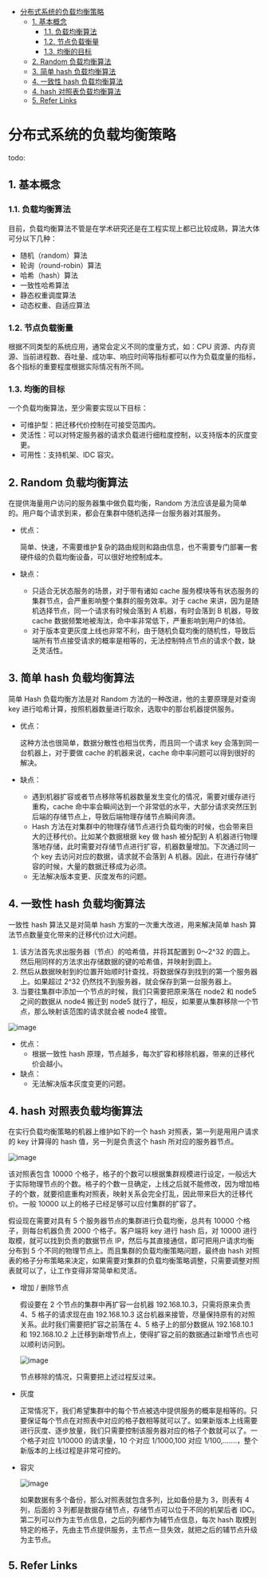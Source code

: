 - [分布式系统的负载均衡策略](#分布式系统的负载均衡策略)
	- [1. 基本概念](#1-基本概念)
		- [1.1. 负载均衡算法](#11-负载均衡算法)
		- [1.2. 节点负载衡量](#12-节点负载衡量)
		- [1.3. 均衡的目标](#13-均衡的目标)
	- [2. Random 负载均衡算法](#2-random-负载均衡算法)
	- [3. 简单 hash 负载均衡算法](#3-简单-hash-负载均衡算法)
	- [4. 一致性 hash 负载均衡算法](#4-一致性-hash-负载均衡算法)
	- [4. hash 对照表负载均衡算法](#4-hash-对照表负载均衡算法)
	- [5. Refer Links](#5-refer-links)

# 分布式系统的负载均衡策略

todo: 
<!-- 
http://km.oa.com/group/19135/articles/show/214816?kmref=search&from_page=1&no=1

http://km.oa.com/group/628/articles/show/151673?kmref=related_post

http://km.oa.com/group/1004/articles/show/315859?kmref=related_post

http://km.oa.com/group/669/articles/show/174836?kmref=related_post -->

## 1. 基本概念

### 1.1. 负载均衡算法

目前，负载均衡算法不管是在学术研究还是在工程实现上都已比较成熟，算法大体可分以下几种：
- 随机（random）算法
- 轮询（round-robin）算法
- 哈希（hash）算法
- 一致性哈希算法
- 静态权重调度算法
- 动态权重、自适应算法

### 1.2. 节点负载衡量

根据不同类型的系统应用，通常会定义不同的度量方式，如：CPU 资源、内存资源、当前进程数、吞吐量、成功率、响应时间等指标都可以作为负载度量的指标，各个指标的重要程度根据实际情况有所不同。

### 1.3. 均衡的目标

一个负载均衡算法，至少需要实现以下目标：
- 可维护型：把迁移代价控制在可接受范围内。
- 灵活性：可以对特定服务器的请求负载进行细粒度控制，以支持版本的灰度变更。
- 可用性：支持机架、IDC 容灾。

## 2. Random 负载均衡算法

在提供海量用户访问的服务器集中做负载均衡，Random 方法应该是最为简单的。用户每个请求到来，都会在集群中随机选择一台服务器对其服务。

- 优点：

	简单、快速，不需要维护复杂的路由规则和路由信息，也不需要专门部署一套硬件级的负载均衡设备，可以很好地控制成本。

- 缺点：
	- 只适合无状态服务的场景，对于带有诸如 cache 服务模块等有状态服务的集群节点，会严重影响整个集群的服务效率。对于 cache 来讲，因为是随机选择节点，同一个请求有时候会落到 A 机器，有时会落到 B 机器，导致 cache 数据频繁地被淘汰，命中率非常低下，严重影响到用户的体验。
	- 对于版本变更灰度上线也非常不利，由于随机负载均衡的随机性，导致后端所有节点接受请求的概率是相等的，无法控制特点节点的请求个数，缺乏灵活性。

## 3. 简单 hash 负载均衡算法

简单 Hash 负载均衡方法是对 Random 方法的一种改进，他的主要原理是对查询 key 进行哈希计算，按照机器数量进行取余，选取中的那台机器提供服务。

- 优点：

	这种方法也很简单，数据分散性也相当优秀，而且同一个请求 key 会落到同一台机器上，对于要做 cache 的机器来说，cache 命中率问题可以得到很好的解决。

- 缺点：
	- 遇到机器扩容或者节点移除等机器数量发生变化的情况，需要对缓存进行重构，cache 命中率会瞬间达到一个非常低的水平，大部分请求突然压到后端的存储节点上，导致后端物理存储节点瞬间奔溃。
	- Hash 方法在对集群中的物理存储节点进行负载均衡的时候，也会带来巨大的迁移代价。比如某个数据根据 key 做 hash 被分配到 A 机器进行物理落地存储，此时需要对存储节点进行扩容，机器数量增加。下次通过同一个 key 去访问对应的数据，请求就不会落到 A 机器。因此，在进行存储扩容的时候，大量的数据迁移成为必须。
	- 无法解决版本变更、灰度发布的问题。

## 4. 一致性 hash 负载均衡算法

一致性 hash 算法又是对简单 hash 方案的一次重大改进，用来解决简单 hash 算法节点数量变化带来的迁移代价过大问题。

1. 该方法首先求出服务器（节点）的哈希值，并将其配置到 0～2^32 的圆上。然后用同样的方法求出存储数据的键的哈希值，并映射到圆上。
1. 然后从数据映射到的位置开始顺时针查找，将数据保存到找到的第一个服务器上。如果超过 2^32 仍然找不到服务器，就会保存到第一台服务器上。
1. 当要往集群中添加一个节点的时候，我们只需要把原来落在 node2 和 node5 之间的数据从 node4 搬迁到 node5 就行了，相反，如果要从集群移除一个节点，那么映射该范围的请求就会被 node4 接管。

![image](http://otaivnlxc.bkt.clouddn.com/jpg/2018/7/20/76a96b078f27cc3680bfceba05de0fb2.jpg)

- 优点：
	- 根据一致性 hash 原理，节点越多，每次扩容和移除机器，带来的迁移代价会越小。
- 缺点：
	- 无法解决版本灰度变更的问题。

## 4. hash 对照表负载均衡算法

在实行负载均衡策略的机器上维护如下的一个 hash 对照表，第一列是用用户请求的 key 计算得的 hash 值，另一列是负责这个 hash 所对应的服务器节点。

![image](http://otaivnlxc.bkt.clouddn.com/jpg/2018/7/20/af84302c3c9dca7f170160c16df45fa0.jpg)

该对照表包含 10000 个格子，格子的个数可以根据集群规模进行设定，一般远大于实际物理节点的个数。格子的个数一旦确定，上线之后就不能修改，因为增加格子的个数，就要彻底重构对照表，映射关系会完全打乱，因此带来巨大的迁移代价。一般 10000 以上的格子已经足够可以应付集群的扩容了。

假设现在需要对具有 5 个服务器节点的集群进行负载均衡，总共有 10000 个格子，则每台机器负责 2000 个格子。客户端将 key 进行 hash 后，对 10000 进行取模，就可以找到负责的数据节点 IP，然后与其直接通信，即可把用户请求均衡分布到 5 个不同的物理节点上。而且集群的负载均衡策略问题，最终由 hash 对照表的格子分布策略来决定，如果需要对集群的负载均衡策略调整，只需要调整对照表就可以了，让工作变得非常简单和灵活。

- 增加 / 删除节点

	假设要在 2 个节点的集群中再扩容一台机器 192.168.10.3，只需将原来负责 4、5 格子的请求现在由 192.168.10.3 这台机器来接管，尽量保持原有的对照关系。此时我们需要把扩容之前落在 4、5 格子上的部分数据从 192.168.10.1 和 192.168.10.2 上迁移到新增节点上，使得扩容之前的数据通过新增节点也可以顺利访问到。

	![image](http://otaivnlxc.bkt.clouddn.com/jpg/2018/7/20/54bc83279866602f89fba38b6f2b1989.jpg)

	节点移除的情况，只需要把上述过程反过来。

- 灰度

	正常情况下，我们希望集群中的每个节点被选中提供服务的概率是相等的。只要保证每个节点在对照表中对应的格子数相等就可以了。如果新版本上线需要进行灰度、逐步放量，我们只需要控制该服务器对应的格子个数就可以了。一个格子对应 1/10000 的请求量，10 个对应 1/1000,100 对应 1/100,.......，整个新版本的上线过程是非常可控的。

- 容灾

	![image](http://otaivnlxc.bkt.clouddn.com/jpg/2018/7/20/5877a9f1b5e0d254fc427930259b8fd9.jpg)

	如果数据有多个备份，那么对照表就包含多列，比如备份是为 3，则表有 4 列，后面的 3 列都是数据存储节点，存储节点可以位于不同的机架后者 IDC。第二列可以作为主节点信息，之后的列都作为辅节点信息，每次 hash 取模到特定的格子，先由主节点提供服务，主节点一旦失效，就把之后的辅节点升级为主节点。

## 5. Refer Links